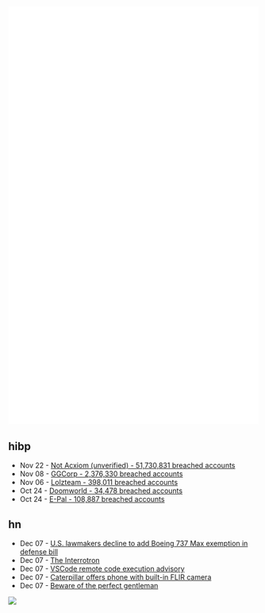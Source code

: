 ![Metrics](https://raw.githubusercontent.com/phixion/phixion/master/metrics.svg)

## hibp

<!--
for https://github.com/phixion/phixion/blob/main/.github/workflows/feeds.yml
-->
<!--START_SECTION:haveibeenpwnd-->
- Nov 22 - [Not Acxiom (unverified) - 51,730,831 breached accounts](https://haveibeenpwned.com/PwnedWebsites#NotAcxiom)
- Nov 08 - [GGCorp - 2,376,330 breached accounts](https://haveibeenpwned.com/PwnedWebsites#GGCorp)
- Nov 06 - [Lolzteam - 398,011 breached accounts](https://haveibeenpwned.com/PwnedWebsites#Lolzteam)
- Oct 24 - [Doomworld - 34,478 breached accounts](https://haveibeenpwned.com/PwnedWebsites#Doomworld)
- Oct 24 - [E-Pal - 108,887 breached accounts](https://haveibeenpwned.com/PwnedWebsites#EPal)
<!--END_SECTION:haveibeenpwnd-->

## hn

<!--
for https://github.com/phixion/phixion/blob/main/.github/workflows/feeds.yml
-->
<!--START_SECTION:hn-->
- Dec 07 - [U.S. lawmakers decline to add Boeing 737 Max exemption in defense bill](https://www.reuters.com/business/aerospace-defense/us-lawmakers-decline-add-boeing-737-max-exemption-defense-bill-2022-12-07/)
- Dec 07 - [The Interrotron](https://telepromptermirror.com/errol-morris-interrotron/)
- Dec 07 - [VSCode remote code execution advisory](https://github.com/google/security-research/security/advisories/GHSA-pw56-c55x-cm9m)
- Dec 07 - [Caterpillar offers phone with built-in FLIR camera](https://www.catphones.com/en-us/cat-s62-pro-smartphone/)
- Dec 07 - [Beware of the perfect gentleman](https://www.vice.com/en/article/n7zmvd/beware-of-the-perfect-gentleman)
<!--END_SECTION:hn-->

<!--
for https://yhype.me
-->
![](https://hit.yhype.me/github/profile?user_id=13013670)
